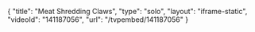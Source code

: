 {
    "title": "Meat Shredding Claws",
    "type": "solo",
    "layout": "iframe-static",
    "videoId": "141187056",
    "url": "\/tvpembed\/141187056"
}